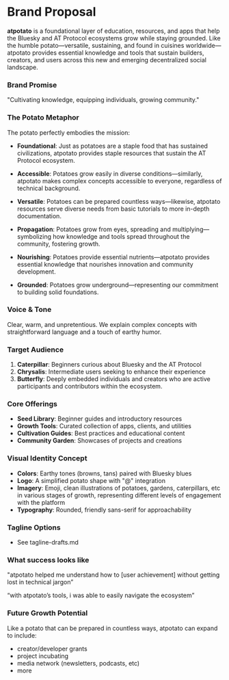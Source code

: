 # Brand Proposal

**atpotato** is a foundational layer of education, resources, and apps that help the Bluesky and AT Protocol ecosystems grow while staying grounded. Like the humble potato—versatile, sustaining, and found in cuisines worldwide—atpotato provides essential knowledge and tools that sustain builders, creators, and users across this new and emerging decentralized social landscape.

### Brand Promise

"Cultivating knowledge, equipping individuals, growing community."

### The Potato Metaphor

The potato perfectly embodies the mission:

- **Foundational**: Just as potatoes are a staple food that has sustained civilizations, atpotato provides staple resources that sustain the AT Protocol ecosystem.

- **Accessible**: Potatoes grow easily in diverse conditions—similarly, atpotato makes complex concepts accessible to everyone, regardless of technical background.

- **Versatile**: Potatoes can be prepared countless ways—likewise, atpotato resources serve diverse needs from basic tutorials to more in-depth documentation.

- **Propagation**: Potatoes grow from eyes, spreading and multiplying—symbolizing how knowledge and tools spread throughout the community, fostering growth.

- **Nourishing**: Potatoes provide essential nutrients—atpotato provides essential knowledge that nourishes innovation and community development.

- **Grounded**: Potatoes grow underground—representing our commitment to building solid foundations.

### Voice & Tone

Clear, warm, and unpretentious. We explain complex concepts with straightforward language and a touch of earthy humor.

### Target Audience

1. **Caterpillar**: Beginners curious about Bluesky and the AT Protocol
2. **Chrysalis**: Intermediate users seeking to enhance their experience
3. **Butterfly**: Deeply embedded individuals and creators who are active participants and contributors within the ecosystem.

### Core Offerings

- **Seed Library**: Beginner guides and introductory resources
- **Growth Tools**: Curated collection of apps, clients, and utilities
- **Cultivation Guides**: Best practices and educational content
- **Community Garden**: Showcases of projects and creations

### Visual Identity Concept

- **Colors**: Earthy tones (browns, tans) paired with Bluesky blues
- **Logo**: A simplified potato shape with "@" integration
- **Imagery**: Emoji, clean illustrations of potatoes, gardens, caterpillars, etc in various stages of growth, representing different levels of engagement with the platform
- **Typography**: Rounded, friendly sans-serif for approachability

### Tagline Options

- See tagline-drafts.md

### What success looks like

"atpotato helped me understand how to [user achievement] without getting lost in technical jargon”

“with atpotato’s tools, i was able to easily navigate the ecosystem”

### Future Growth Potential

Like a potato that can be prepared in countless ways, atpotato can expand to include:
- creator/developer grants
- project incubating
- media network (newsletters, podcasts, etc)
- more